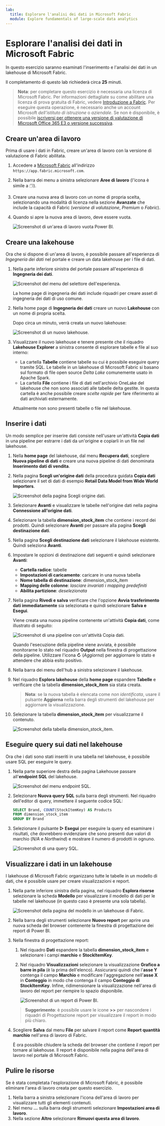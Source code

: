 ```yaml
---
lab:
  title: Esplorare l'analisi dei dati in Microsoft Fabric
  module: Explore fundamentals of large-scale data analytics
---
```


# Esplorare l'analisi dei dati in Microsoft Fabric

In questo esercizio saranno esaminati l'inserimento e l'analisi dei dati in un lakehouse di Microsoft Fabric.

Il completamento di questo lab richiederà circa **25** minuti.

> **Nota**: per completare questo esercizio è necessaria una licenza di Microsoft Fabric. Per informazioni dettagliate su come abilitare una licenza di prova gratuita di Fabric, vedere [Introduzione a Fabric](https://learn.microsoft.com/fabric/get-started/fabric-trial). Per eseguire questa operazione, è necessario anche un account Microsoft *dell'istituto di istruzione* o *aziendale*. Se non è disponibile, è possibile [iscriversi per ottenere una versione di valutazione di Microsoft Office 365 E3 o versione successiva](https://www.microsoft.com/microsoft-365/business/compare-more-office-365-for-business-plans).

## Creare un'area di lavoro

Prima di usare i dati in Fabric, creare un'area di lavoro con la versione di valutazione di Fabric abilitata.

1. Accedere a [Microsoft Fabric](https://app.fabric.microsoft.com) all'indirizzo `https://app.fabric.microsoft.com`.
2. Nella barra dei menu a sinistra selezionare **Aree di lavoro** (l'icona è simile a &#128455;).
3. Creare una nuova area di lavoro con un nome di propria scelta, selezionando una modalità di licenza nella sezione **Avanzate** che include la capacità di Fabric (*versione di valutazione*, *Premium* o *Fabric*).
4. Quando si apre la nuova area di lavoro, deve essere vuota.

    ![Screenshot di un'area di lavoro vuota Power BI.](./images/new-workspace.png)

## Creare una lakehouse

Ora che si dispone di un'area di lavoro, è possibile passare all'esperienza di *Ingegneria dei dati* nel portale e creare un data lakehouse per i file di dati.

1. Nella parte inferiore sinistra del portale passare all'esperienza di **Ingegneria dei dati**.

    ![Screenshot del menu del selettore dell'esperienza.](./images/fabric-switcher.png)

    La home page di ingegneria dei dati include riquadri per creare asset di ingegneria dei dati di uso comune.

2. Nella home page di **Ingegneria dei dati** creare un nuovo **Lakehouse** con un nome di propria scelta.

    Dopo circa un minuto, verrà creata un nuovo lakehouse:

    ![Screenshot di un nuovo lakehouse.](./images/new-lakehouse.png)

3. Visualizzare il nuovo lakehouse e tenere presente che il riquadro **Lakehouse Explorer** a sinistra consente di esplorare tabelle e file al suo interno:
    - La cartella **Tabelle** contiene tabelle su cui è possibile eseguire query tramite SQL. Le tabelle in un lakehouse di Microsoft Fabric si basano sul formato di file open source *Delta Lake* comunemente usato in Apache Spark.
    - La cartella **File** contiene i file di dati nell'archivio OneLake del lakehouse che non sono associati alle tabelle delta gestite. In questa cartella è anche possibile creare *scelte rapide* per fare riferimento ai dati archiviati esternamente.

    Attualmente non sono presenti tabelle o file nel lakehouse.

## Inserire i dati

Un modo semplice per inserire dati consiste nell'usare un'attività **Copia dati** in una pipeline per estrarre i dati da un'origine e copiarli in un file nel lakehouse.

1. Nella **home page** del lakehouse, dal menu **Recupera dati**, scegliere **Nuova pipeline di dati** e creare una nuova pipeline di dati denominata **Inserimento dati di vendita**.
1. Nella pagina **Scegli un'origine dati** della procedura guidata **Copia dati** selezionare il set di dati di esempio **Retail Data Model from Wide World Importers**.

    ![Screenshot della pagina Scegli origine dati.](./images/choose-data-source.png)

1. Selezionare **Avanti** e visualizzare le tabelle nell'origine dati nella pagina **Connessione all'origine dati**.
1. Selezionare la tabella **dimension_stock_item** che contiene i record dei prodotti. Quindi selezionare **Avanti** per passare alla pagina **Scegli destinazione dati**.
1. Nella pagina **Scegli destinazione dati** selezionare il lakehouse esistente. Quindi seleziona **Avanti**.
1. Impostare le opzioni di destinazione dati seguenti e quindi selezionare **Avanti**:
    - **Cartella radice**: tabelle
    - **Impostazioni di caricamento**: caricare in una nuova tabella
    - **Nome tabella di destinazione**: dimension_stock_item
    - **Mapping delle colonne**: *lasciare invariati i mapping predefiniti*
    - **Abilita partizione**: *deselezionata*
1. Nella pagina **Rivedi e salva** verificare che l'opzione **Avvia trasferimento dati immediatamente** sia selezionata e quindi selezionare **Salva e Esegui**.

    Viene creata una nuova pipeline contenente un'attività **Copia dati**, come illustrato di seguito:

    ![Screenshot di una pipeline con un'attività Copia dati.](./images/copy-data-pipeline.png)

    Quando l'esecuzione della pipeline viene avviata, è possibile monitorarne lo stato nel riquadro **Output** nella finestra di progettazione della pipeline. Utilizzare l'icona **↻** (*Aggiorna*) per aggiornare lo stato e attendere che abbia esito positivo.

1. Nella barra dei menu dell'hub a sinistra selezionare il lakehouse.
1. Nel riquadro **Esplora lakehouse** della **home page** espandere **Tabelle** e verificare che la tabella **dimension_stock_item** sia stata creata.

    > **Nota**: se la nuova tabella è elencata come *non identificata*, usare il pulsante **Aggiorna** nella barra degli strumenti del lakehouse per aggiornare la visualizzazione.

1. Selezionare la tabella **dimension_stock_item** per visualizzarne il contenuto.

    ![Screenshot della tabella dimension_stock_item.](./images/dimProduct.png)

## Eseguire query sui dati nel lakehouse

Ora che i dati sono stati inseriti in una tabella nel lakehouse, è possibile usare SQL per eseguire le query.

1. Nella parte superiore destra della pagina Lakehouse passare all'**endpoint SQL** del lakehouse.

    ![Screenshot del menu endpoint SQL.](./images/endpoint-switcher.png)

1. Selezionare **Nuova query SQL** sulla barra degli strumenti. Nel riquadro dell'editor di query, immettere il seguente codice SQL:

    ```sql
    SELECT Brand, COUNT(StockItemKey) AS Products
    FROM dimension_stock_item
    GROUP BY Brand
    ```

1. Selezionare il pulsante **▷ Esegui** per eseguire la query ed esaminare i risultati, che dovrebbero evidenziare che sono presenti due valori di marchio (*N/A* e *Northwind*) e mostrare il numero di prodotti in ognuno.

    ![Screenshot di una query SQL.](./images/sql-query.png)

## Visualizzare i dati in un lakehouse

I lakehouse di Microsoft Fabric organizzano tutte le tabelle in un modello di dati, che è possibile usare per creare visualizzazioni e report.

1. Nella parte inferiore sinistra della pagina, nel riquadro **Esplora risorse** selezionare la scheda **Modello** per visualizzare il modello di dati per le tabelle nel lakehouse (in questo caso è presente una sola tabella).

    ![Screenshot della pagina del modello in un lakehouse di Fabric.](./images/fabric-model.png)

1. Nella barra degli strumenti selezionare **Nuovo report** per aprire una nuova scheda del browser contenente la finestra di progettazione dei report di Power BI.
1. Nella finestra di progettazione report:
    1. Nel riquadro **Dati** espandere la tabella **dimension_stock_item** e selezionare i campi **marchio** e **StockItemKey**.
    1. Nel riquadro **Visualizzazioni** selezionare la visualizzazione **Grafico a barre in pila** (è la prima dell'elenco). Assicurarsi quindi che l'**asse Y** contenga il campo **Marchio** e modificare l'aggregazione nell'**asse X** in **Conteggio** in modo che contenga il campo **Conteggio di StockItemKey**. Infine, ridimensionare la visualizzazione nell'area di lavoro del report per riempire lo spazio disponibile.

        ![Screenshot di un report di Power BI.](./images/fabric-report.png)

    > **Suggerimento**: è possibile usare le icone **>>** per nascondere i riquadri di Progettazione report per visualizzare il report in modo più chiaro.

1. Scegliere **Salva** dal menu **File** per salvare il report come **Report quantità marchio** nell'area di lavoro di Fabric.

    È ora possibile chiudere la scheda del browser che contiene il report per tornare al lakehouse. Il report è disponibile nella pagina dell'area di lavoro nel portale di Microsoft Fabric.

## Pulire le risorse

Se è stata completata l'esplorazione di Microsoft Fabric, è possibile eliminare l'area di lavoro creata per questo esercizio.

1. Nella barra a sinistra selezionare l'icona dell'area di lavoro per visualizzare tutti gli elementi contenuti.
2. Nel menu **...** sulla barra degli strumenti selezionare **Impostazioni area di lavoro**.
3. Nella sezione **Altro** selezionare **Rimuovi questa area di lavoro**.
